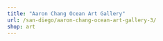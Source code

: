 ```yaml
---
title: "Aaron Chang Ocean Art Gallery"
url: /san-diego/aaron-chang-ocean-art-gallery-3/
shop: art
---
```

